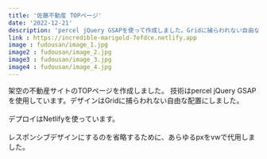 ```yaml
---
title: '佐藤不動産 TOPページ'
date: '2022-12-21'
description: 'percel jQuery GSAPを使って作成しました。Gridに捕らわれない自由な配置にしています。'
link : https://incredible-marigold-7efdce.netlify.app
image : fudousan/image_1.jpg
image2 : fudousan/image_2.jpg
image3 : fudousan/image_3.jpg
image4 : fudousan/image_4.jpg
---
```


架空の不動産サイトのTOPページを作成しました。
技術はpercel jQuery GSAPを使用しています。デザインはGridに捕らわれない自由な配置にしました。<br/><br/>
デプロイはNetlifyを使っています。<br/><br/>
レスポンシブデザインにするのを省略するために、あらゆるpxをvwで代用しました。


